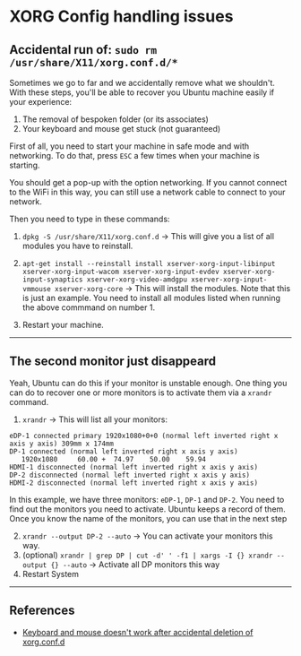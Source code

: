 # XORG Config handling issues

## Accidental run of: `sudo rm /usr/share/X11/xorg.conf.d/*`

Sometimes we go to far and we accidentally remove what we shouldn't. With these steps, you'll be able to recover you Ubuntu machine easily if your experience:

1. The removal of bespoken folder (or its associates)
2. Your keyboard and mouse get stuck (not guaranteed)

First of all, you need to start your machine in safe mode and with networking. To do that, press `ESC` a few times when your machine is starting.

You should get a pop-up with the option networking. If you cannot connect to the WiFi in this way, you can still use a network cable to connect to your network.

Then you need to type in these commands:

1. `dpkg -S /usr/share/X11/xorg.conf.d` -> This will give you a list of all modules you have to reinstall.

2. `apt-get install --reinstall install xserver-xorg-input-libinput xserver-xorg-input-wacom xserver-xorg-input-evdev xserver-xorg-input-synaptics xserver-xorg-video-amdgpu xserver-xorg-input-vmmouse xserver-xorg-core` -> This will install the modules. Note that this is just an example. You need to install all modules listed when running the above commmand on number 1.

3. Restart your machine.

---

## The second monitor just disappeard

Yeah, Ubuntu can do this if your monitor is unstable enough. One thing you can do to recover one or more monitors is to activate them via a `xrandr` command.

1. `xrandr` -> This will list all your monitors:

```text
eDP-1 connected primary 1920x1080+0+0 (normal left inverted right x axis y axis) 309mm x 174mm
DP-1 connected (normal left inverted right x axis y axis)
   1920x1080     60.00 +  74.97    50.00    59.94  
HDMI-1 disconnected (normal left inverted right x axis y axis)
DP-2 disconnected (normal left inverted right x axis y axis)
HDMI-2 disconnected (normal left inverted right x axis y axis)
```

In this example, we have three monitors: `eDP-1`, `DP-1` and `DP-2`. You need to find out the monitors you need to activate. Ubuntu keeps a record of them. Once you know the name of the monitors, you can use that in the next step

2. `xrandr --output DP-2 --auto` -> You can activate your monitors this way.
3. (optional) `xrandr | grep DP | cut -d' ' -f1 | xargs -I {} xrandr --output {} --auto` -> Activate all DP monitors this way
4. Restart System

---

## References

- [Keyboard and mouse doesn't work after accidental deletion of xorg.conf.d](https://unix.stackexchange.com/questions/389989/keyboard-and-mouse-doesnt-work-after-accidental-deletion-of-xorg-conf-d)
